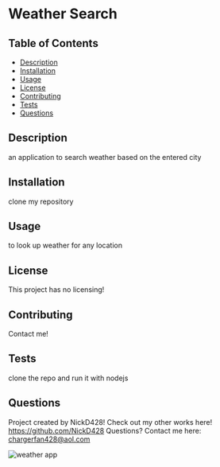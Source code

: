 # Weather Search  

  ## Table of Contents
  - [Description](#Description)
  - [Installation](#installation)
  - [Usage](#usage)
  - [License](#license)
  - [Contributing](#contributing)
  - [Tests](#tests)
  - [Questions](#questions)

  ## Description
  an application to search weather based on the entered city
  
  ## Installation
  clone my repository
  
  ## Usage
  to look up weather for any location
  
  ## License
  This project has no licensing! 


  ## Contributing
  Contact me!
  
  ## Tests
  clone the repo and run it with nodejs
  
  ## Questions
  Project created by NickD428!
  Check out my other works here! https://github.com/NickD428
  Questions? Contact me here: chargerfan428@aol.com
  
![weather app](https://github.com/NickD428/weather-app/assets/126355678/387e8eb2-6853-47b7-842b-e7b58c05fdf4)
